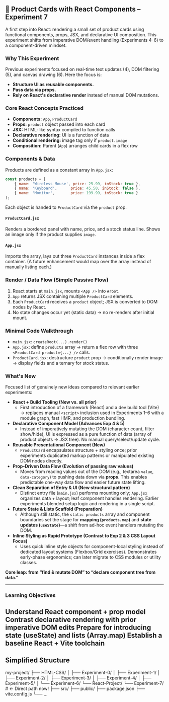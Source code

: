 

## 📖 Product Cards with React Components – Experiment 7

A first step into React: rendering a small set of product cards using functional components, props, JSX, and declarative UI composition. This experiment shifts from imperative DOM/event handling (Experiments 4–6) to a component-driven mindset.

### Why This Experiment

Previous experiments focused on real-time text updates (4), DOM filtering (5), and canvas drawing (6). Here the focus is:

  * **Structure UI as reusable components.**
  * **Pass data via props.**
  * **Rely on React's declarative render** instead of manual DOM mutations.

### Core React Concepts Practiced

  * **Components:** `App`, `ProductCard`
  * **Props:** `product` object passed into each card
  * **JSX:** HTML-like syntax compiled to function calls
  * **Declarative rendering:** UI is a function of data
  * **Conditional rendering:** image tag only if `product.image`
  * **Composition:** Parent (`App`) arranges child cards in a flex row

### Components & Data

Products are defined as a constant array in `App.jsx`:

```javascript
const products = [
	{ name: 'Wireless Mouse', price: 25.99, inStock: true },
	{ name: 'Keyboard',      price: 45.50, inStock: false },
	{ name: 'Monitor',       price: 199.99, inStock: true }
];
```

Each object is handed to `ProductCard` via the `product` prop.

#### `ProductCard.jsx`

Renders a bordered panel with name, price, and a stock status line. Shows an image only if the product supplies `image`.

#### `App.jsx`

Imports the array, lays out three `ProductCard` instances inside a flex container. (A future enhancement would map over the array instead of manually listing each.)

### Render / Data Flow (Simple Passive Flow)

1.  React starts at `main.jsx`, mounts `<App />` into `#root`.
2.  `App` returns JSX containing multiple `ProductCard` elements.
3.  Each `ProductCard` receives a `product` object; JSX is converted to DOM nodes by React.
4.  No state changes occur yet (static data) → no re-renders after initial mount.

### Minimal Code Walkthrough

  * `main.jsx`: `createRoot(...).render()`
  * `App.jsx`: define `products` array → return a flex row with three `<ProductCard product={...} />` calls.
  * `ProductCard.jsx`: destructure `product` prop → conditionally render image → display fields and a ternary for stock status.

### What's New

Focused list of genuinely new ideas compared to relevant earlier experiments:

  * **React + Build Tooling (New vs. all prior)**
      * First introduction of a framework (React) and a dev build tool (Vite) → replaces manual `<script>` inclusion used in Experiments 1–6 with a module graph, fast HMR, and production bundling.
  * **Declarative Component Model (Advances Exp 4 & 5)**
      * Instead of imperatively mutating the DOM (character count, filter show/hide), UI is expressed as a pure function of data (array of product objects → JSX tree). No manual query/select/update cycle.
  * **Reusable Presentational Component (New)**
      * `ProductCard` encapsulates structure + styling once; prior experiments duplicated markup patterns or manipulated existing DOM nodes directly.
  * **Prop-Driven Data Flow (Evolution of passing raw values)**
      * Moves from reading values out of the DOM (e.g., textarea `value`, `data-category`) to pushing data down via **props**. This enables predictable one-way data flow and easier future state lifting.
  * **Clean Separation of Entry & UI (New structural pattern)**
      * Distinct entry file (`main.jsx`) performs mounting only; `App.jsx` organizes data + layout; leaf component handles rendering. Earlier experiments blended setup logic and rendering in a single script.
  * **Future State & Lists Scaffold (Preparation)**
      * Although still static, the `static products` array and component boundaries set the stage for **mapping (`products.map`)** and **state updates (`useState`)**—a shift from ad-hoc event handlers mutating the DOM.
  * **Inline Styling as Rapid Prototype (Contrast to Exp 2 & 3 CSS Layout Focus)**
      * Uses quick inline style objects for component-local styling instead of dedicated layout systems (Flexbox/Grid exercises). Demonstrates early-phase ergonomics; can later migrate to CSS modules or utility classes.

**Core leap: from “find & mutate DOM” to “declare component tree from data.”**

-----
### Learning Objectives

Understand React component + prop model
Contrast declarative rendering with prior imperative DOM edits
Prepare for introducing state (useState) and lists (Array.map)
Establish a baseline React + Vite toolchain
-----
## Simplified Structure
my-project/
├── HTML-CSS/
│   ├── Experiment-0/
│   ├── Experiment-1/
│   ├── Experiment-2/
│   ├── Experiment-3/
│   ├── Experiment-4/
│   ├── Experiment-5/
│   └── Experiment-6/
└── React-Project/
    └── Experiment-7/          # ← Direct path now!
        ├── src/
        ├── public/
        ├── package.json
        ├── vite.config.js
        └── ...